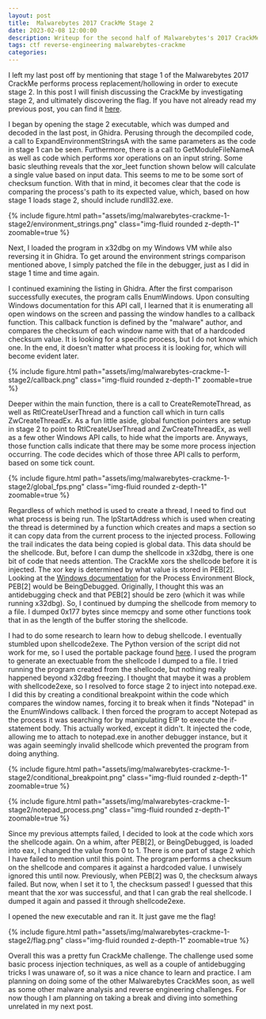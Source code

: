```yaml
---
layout: post
title:  Malwarebytes 2017 CrackMe Stage 2
date: 2023-02-08 12:00:00
description: Writeup for the second half of Malwarebytes's 2017 CrackMe challenge.
tags: ctf reverse-engineering malwarebytes-crackme
categories: 
---
```


I left my last post off by mentioning that stage 1 of the Malwarebytes 2017 CrackMe performs process replacement/hollowing in order to execute stage 2. In this post I will finish discussing the CrackMe by investigating stage 2, and ultimately discovering the flag. If you have not already read my previous post, you can find it <a href="/blog/2023/malwarebytes-2017-crackme-stage-1/">here</a>. 

I began by opening the stage 2 executable, which was dumped and decoded in the last post, in Ghidra. Perusing through the decompiled code, a call to ExpandEnvironmentStringsA with the same parameters as the code in stage 1 can be seen. Furthermore, there is a call to GetModuleFileNameA as well as code which performs xor operations on an input string. Some basic sleuthing reveals that the xor_leet function shown below will calculate a single value based on input data. This seems to me to be some sort of checksum function. With that in mind, it becomes clear that the code is comparing the process's path to its expected value, which, based on how stage 1 loads stage 2, should include rundll32.exe. 

{% include figure.html path="assets/img/malwarebytes-crackme-1-stage2/environment_strings.png" class="img-fluid rounded z-depth-1" zoomable=true %}

Next, I loaded the program in x32dbg on my Windows VM while also reversing it in Ghidra. To get around the environment strings comparison mentioned above, I simply patched the file in the debugger, just as I did in stage 1 time and time again. 

I continued examining the listing in Ghidra. After the first comparison successfully executes, the program calls EnumWindows. Upon consulting Windows documentation for this API call, I learned that it is enumerating all open windows on the screen and passing the window handles to a callback function. This callback function is defined by the "malware" author, and compares the checksum of each window name with that of a hardcoded checksum value. It is looking for a specific process, but I do not know which one. In the end, it doesn't matter what process it is looking for, which will become evident later.

{% include figure.html path="assets/img/malwarebytes-crackme-1-stage2/callback.png" class="img-fluid rounded z-depth-1" zoomable=true %}

Deeper within the main function, there is a call to CreateRemoteThread, as well as RtlCreateUserThread and a function call which in turn calls ZwCreateThreadEx. As a fun little aside, global function pointers are setup in stage 2 to point to RtlCreateUserThread and ZwCreateThreadEx, as well as a few other Windows API calls, to hide what the imports are. Anyways, those function calls indicate that there may be some more process injection occurring. The code decides which of those three API calls to perform, based on some tick count.

{% include figure.html path="assets/img/malwarebytes-crackme-1-stage2/global_fps.png" class="img-fluid rounded z-depth-1" zoomable=true %}

Regardless of which method is used to create a thread, I need to find out what process is being run. The lpStartAddress which is used when creating the thread is determined by a function which creates and maps a section so it can copy data from the current process to the injected process. Following the trail indicates the data being copied is global data. This data should be the shellcode. But, before I can dump the shellcode in x32dbg, there is one bit of code that needs attention. The CrackMe xors the shellcode before it is injected. The xor key is determined by what value is stored in PEB[2]. Looking at the <a href="https://learn.microsoft.com/en-us/windows/win32/api/winternl/ns-winternl-peb">Windows documentation</a> for the Process Environment Block, PEB[2] would be BeingDebugged. Originally, I thought this was an antidebugging check and that PEB[2] should be zero (which it was while running x32dbg). So, I continued by dumping the shellcode from memory to a file. I dumped 0x177 bytes since memcpy and some other functions took that in as the length of the buffer storing the shellcode.

I had to do some research to learn how to debug shellcode. I eventually stumbled upon shellcode2exe. The Python version of the script did not work for me, so I used the portable package found <a href="https://github.com/fr0gger/shellcode2exe_package">here</a>. I used the program to generate an exectuable from the shellcode I dumped to a file. I tried running the program created from the shellcode, but nothing really happened beyond x32dbg freezing. I thought that maybe it was a problem with shellcode2exe, so I resolved to force stage 2 to inject into notepad.exe. I did this by creating a conditional breakpoint within the code which compares the window names, forcing it to break when it finds "Notepad" in the EnumWindows callback. I then forced the program to accept Notepad as the process it was searching for by manipulating EIP to execute the if-statement body. This actually worked, except it didn't. It injected the code, allowing me to attach to notepad.exe in another debugger instance, but it was again seemingly invalid shellcode which prevented the program from doing anything. 

{% include figure.html path="assets/img/malwarebytes-crackme-1-stage2/conditional_breakpoint.png" class="img-fluid rounded z-depth-1" zoomable=true %}

{% include figure.html path="assets/img/malwarebytes-crackme-1-stage2/notepad_process.png" class="img-fluid rounded z-depth-1" zoomable=true %}

Since my previous attempts failed, I decided to look at the code which xors the shellcode again. On a whim, after PEB[2], or BeingDebugged, is loaded into eax, I changed the value from 0 to 1. There is one part of stage 2 which I have failed to mention until this point. The program performs a checksum on the shellcode and compares it against a hardcoded value. I unwisely ignored this until now. Previously, when PEB[2] was 0, the checksum always failed. But now, when I set it to 1, the checksum passed! I guessed that this meant that the xor was successful, and that I can grab the real shellcode. I dumped it again and passed it through shellcode2exe. 

I opened the new executable and ran it. It just gave me the flag!

{% include figure.html path="assets/img/malwarebytes-crackme-1-stage2/flag.png" class="img-fluid rounded z-depth-1" zoomable=true %}

Overall this was a pretty fun CrackMe challenge. The challenge used some basic process injection techniques, as well as a couple of antidebugging tricks I was unaware of, so it was a nice chance to learn and practice. I am planning on doing some of the other Malwarebytes CrackMes soon, as well as some other malware analysis and reverse engineering challenges. For now though I am planning on taking a break and diving into something unrelated in my next post.